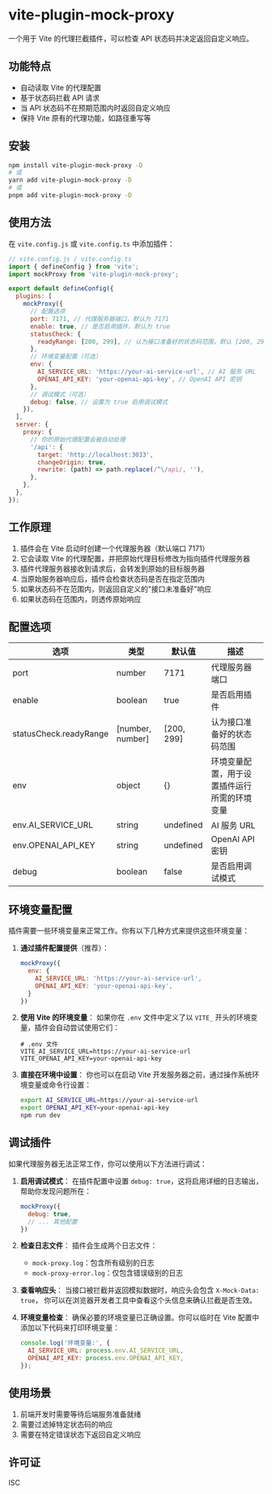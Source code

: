 # vite-plugin-mock-proxy

一个用于 Vite 的代理拦截插件，可以检查 API 状态码并决定返回自定义响应。

## 功能特点

- 自动读取 Vite 的代理配置
- 基于状态码拦截 API 请求
- 当 API 状态码不在预期范围内时返回自定义响应
- 保持 Vite 原有的代理功能，如路径重写等

## 安装

```bash
npm install vite-plugin-mock-proxy -D
# 或
yarn add vite-plugin-mock-proxy -D
# 或
pnpm add vite-plugin-mock-proxy -D
```

## 使用方法

在 `vite.config.js` 或 `vite.config.ts` 中添加插件：

```js
// vite.config.js / vite.config.ts
import { defineConfig } from 'vite';
import mockProxy from 'vite-plugin-mock-proxy';

export default defineConfig({
  plugins: [
    mockProxy({
      // 配置选项
      port: 7171, // 代理服务器端口，默认为 7171
      enable: true, // 是否启用插件，默认为 true
      statusCheck: {
        readyRange: [200, 299], // 认为接口准备好的状态码范围，默认 [200, 299]
      },
      // 环境变量配置（可选）
      env: {
        AI_SERVICE_URL: 'https://your-ai-service-url', // AI 服务 URL
        OPENAI_API_KEY: 'your-openai-api-key', // OpenAI API 密钥
      },
      // 调试模式（可选）
      debug: false, // 设置为 true 启用调试模式
    }),
  ],
  server: {
    proxy: {
      // 你的原始代理配置会被自动处理
      '/api': {
        target: 'http://localhost:3033',
        changeOrigin: true,
        rewrite: (path) => path.replace(/^\/api/, ''),
      },
    },
  },
});
```

## 工作原理

1. 插件会在 Vite 启动时创建一个代理服务器（默认端口 7171）
2. 它会读取 Vite 的代理配置，并把原始代理目标修改为指向插件代理服务器
3. 插件代理服务器接收到请求后，会转发到原始的目标服务器
4. 当原始服务器响应后，插件会检查状态码是否在指定范围内
5. 如果状态码不在范围内，则返回自定义的"接口未准备好"响应
6. 如果状态码在范围内，则透传原始响应

## 配置选项

| 选项 | 类型 | 默认值 | 描述 |
|------|------|--------|------|
| port | number | 7171 | 代理服务器端口 |
| enable | boolean | true | 是否启用插件 |
| statusCheck.readyRange | [number, number] | [200, 299] | 认为接口准备好的状态码范围 |
| env | object | {} | 环境变量配置，用于设置插件运行所需的环境变量 |
| env.AI_SERVICE_URL | string | undefined | AI 服务 URL |
| env.OPENAI_API_KEY | string | undefined | OpenAI API 密钥 |
| debug | boolean | false | 是否启用调试模式 |

## 环境变量配置

插件需要一些环境变量来正常工作。你有以下几种方式来提供这些环境变量：

1. **通过插件配置提供**（推荐）：
   ```js
   mockProxy({
     env: {
       AI_SERVICE_URL: 'https://your-ai-service-url',
       OPENAI_API_KEY: 'your-openai-api-key',
     }
   })
   ```

2. **使用 Vite 的环境变量**：
   如果你在 `.env` 文件中定义了以 `VITE_` 开头的环境变量，插件会自动尝试使用它们：
   ```
   # .env 文件
   VITE_AI_SERVICE_URL=https://your-ai-service-url
   VITE_OPENAI_API_KEY=your-openai-api-key
   ```
   
3. **直接在环境中设置**：
   你也可以在启动 Vite 开发服务器之前，通过操作系统环境变量或命令行设置：
   ```bash
   export AI_SERVICE_URL=https://your-ai-service-url
   export OPENAI_API_KEY=your-openai-api-key
   npm run dev
   ```

## 调试插件

如果代理服务器无法正常工作，你可以使用以下方法进行调试：

1. **启用调试模式**：
   在插件配置中设置 `debug: true`，这将启用详细的日志输出，帮助你发现问题所在：
   ```js
   mockProxy({
     debug: true,
     // ... 其他配置
   })
   ```

2. **检查日志文件**：
   插件会生成两个日志文件：
   - `mock-proxy.log`：包含所有级别的日志
   - `mock-proxy-error.log`：仅包含错误级别的日志

3. **查看响应头**：
   当接口被拦截并返回模拟数据时，响应头会包含 `X-Mock-Data: true`，
   你可以在浏览器开发者工具中查看这个头信息来确认拦截是否生效。

4. **环境变量检查**：
   确保必要的环境变量已正确设置。你可以临时在 Vite 配置中添加以下代码来打印环境变量：
   ```js
   console.log('环境变量:', {
     AI_SERVICE_URL: process.env.AI_SERVICE_URL,
     OPENAI_API_KEY: process.env.OPENAI_API_KEY,
   });
   ```

## 使用场景

1. 前端开发时需要等待后端服务准备就绪
2. 需要过滤掉特定状态码的响应
3. 需要在特定错误状态下返回自定义响应

## 许可证

ISC 